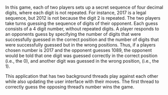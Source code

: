 In this game, each of two players sets up a secret sequence of four decimal digits, where each digit is not repeated. For
instance, 2017 is a legal sequence, but 2012 is not because the digit 2 is repeated. The two players take turns
guessing the sequence of digits of their opponent. Each guess consists of a 4 digit number, without repeated
digits. A player responds to an opponents guess by specifying the number of digits that were successfully
guessed in the correct position and the number of digits that were successfully guessed but in the wrong
positions. Thus, if a players chosen number is 2017 and the opponent guesses 1089, the opponent would be
told that one digit was guessed correctly in the correct position (i.e., the 0), and another digit was guessed in
the wrong position, (i.e., the 1).


This application that has two background threads play against each other while also updating the user interface with their moves. The first thread to correctly guess the
opposing thread’s number wins the game.
